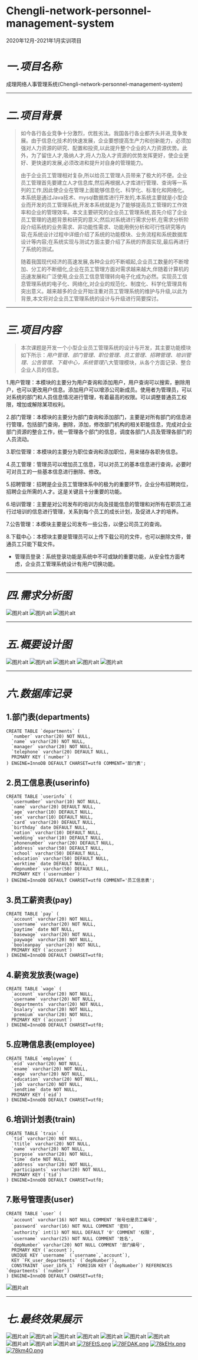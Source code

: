 # Chengli-network-personnel-management-system
2020年12月-2021年1月实训项目

# ***一.项目名称***
成理网络人事管理系统(Chengli-network-personnel-management-system)

***

# ***二.项目背景***
>如今各行各业竞争十分激烈，优胜劣汰。我国各行各业都齐头并进,竞争发展。由于信息化技术的快速发展，企业要想提高生产力和创新能力，必须加强对人力资源的研究、配置和投资,以此提升整个企业的人力资源优势。此外，为了留住人才,吸纳人才,将人力及人才资源的优势发挥更好，使企业更好、更快速的发展,必须改进和提升对自身的管理能力。
>
>由于企业员工管理相对复杂,所以给员工管理人员带来了极大的不便。企业员工管理首先要建立人才信息库,然后再根据人才库进行管理、查询等一系列的工作,因此使企业在管理上面能够信息化、科学化、标准化和网络化。本系统是通过Java技术、mysql数据库进行开发的,本系统主要就是小型企业而开发的员工管理系统,开发本系统就是为了能够提高员工管理的工作效率和企业的管理效率。本文主要研究的企业员工管理系统,首先介绍了企业员工管理的选题背景和研究的意义;然后对系统进行需求分析,在需求分析阶段介绍系统的业务需求、非功能性需求、功能用例分析和可行性研究等内容;在系统设计过程中详细介绍了系统的功能模块、业务流程和系统数据库设计等内容;在系统实现与测试方面主要介绍了系统的界面实现,最后再进行了系统的测试。
>
>随着我国现代经济的高速发展,各种企业的不断崛起,企业员工数量的不断增加、分工的不断细化,企业在员工管理方面对需求越来越大,伴随着计算机的迅速发展和广泛使用,企业员工信息管理转向电子化成为必然。实现员工信息管理系统的电子化、网络化,对企业的规范化、制度化、科学化管理具有突出意义。越来越多的企业开始注重对员工管理系统的维护与升级,以此为背景,本文将对企业员工管理系统的设计与升级进行简要探讨。

***

# ***三.项目内容***
>本次课题是开发一个小型企业员工管理系统的设计与开发，其主要功能模块如下所示：*用户管理、部门管理、职位管理、员工管理、招聘管理、培训管理、公告管理、下载中心，系统管理*八大管理模块，从各个方面记录、整合企业人员的信息。

1.用户管理：本模块的主要分为用户查询和添加用户，用户查询可以搜索，删除用户，也可以更改用户信息。添加用户可以增添公司新成员。使用者为管理员，可以对系统的部门和人员信息情况进行管理，有着最高的权限。可以调整普通员工权限，增加或解除某项权利。

2.部门管理：本模块的主要分为部门查询和添加部门，主要是对所有部门的信息进行管理，包括部门查询，删除，添加，修改部门机构的相关职能信息，完成对企业部门资源的整合工作，统一管理各个部门的信息，调度各部门人员及管理各部门的人员流动。

3.职位管理：本模块的主要分为职位查询和添加职位，用来储存各职务信息。

4.员工管理：管理员可以增加员工信息，可以对员工的基本信息进行查询，必要时可对员工的一些基本信息进行删除、修改。

5.招聘管理：招聘是企业员工管理体系中的极为的重要环节，企业分布招聘岗位，招聘企业所需的人才。这是关键且十分重要的功能。

6.培训管理：主要是对公司发布的培训方向及技能信息的管理和对所有在职员工进行过培训的信息进行管理，关系到每个员工的成长计划，及促进人才的培养。

7.公告管理：本模块主要是公司发布一些公告，以便公司员工的查询。

8.下载中心：本模块主要是管理员可以上传下载公司的文件，也可以删除文件，普通员工只能下载文件。
  - 管理员登录：系统登录功能是系统中不可或缺的重要功能，从安全性方面考虑，企业员工管理系统设计有用户切换功能。

***

# ***四.需求分析图***
![图片alt](https://pic.imgdb.cn/item/61e13aad2ab3f51d914c16c2.jpg "1.系统主要类图")
![图片alt](https://pic.imgdb.cn/item/61e139bb2ab3f51d914b0aac.jpg "2.登录时序图")
![图片alt](https://pic.imgdb.cn/item/61e13a252ab3f51d914b8f18.jpg "3.用户修改时序图")

***

# ***五.概要设计图***
![图片alt](https://pic.imgdb.cn/item/61e13b552ab3f51d914caab0.jpg "4.系统模块图（管理员）")
![图片alt](https://pic.imgdb.cn/item/61e13ba42ab3f51d914cea3a.jpg "5.内部接口图")
![图片alt](https://pic.imgdb.cn/item/61e13bc92ab3f51d914d27ea.jpg "6.登录界面流程图")
![图片alt](https://pic.imgdb.cn/item/61e13bec2ab3f51d914d4f45.jpg "7.员工管理流程图")
![图片alt](https://pic.imgdb.cn/item/61e13c122ab3f51d914d8e9f.jpg "8.账号管理流程图")

***

# ***六.数据库记录***
## 1.部门表(departments)
    CREATE TABLE `departments` (
      `number` varchar(20) NOT NULL,
      `name` varchar(20) NOT NULL,
      `manager` varchar(20) NOT NULL,
      `telephone` varchar(20) DEFAULT NULL,
      PRIMARY KEY (`number`)
    ) ENGINE=InnoDB DEFAULT CHARSET=utf8 COMMENT='部门表';

## 2.员工信息表(userinfo)
    CREATE TABLE `userinfo` (
      `usernumber` varchar(10) NOT NULL,
      `name` varchar(20) DEFAULT NULL,
      `age` varchar(10) DEFAULT NULL,
      `sex` varchar(10) DEFAULT NULL,
      `card` varchar(20) DEFAULT NULL,
      `birthday` date DEFAULT NULL,
      `nation` varchar(10) DEFAULT NULL,
      `wedding` varchar(10) DEFAULT NULL,
      `phonenumber` varchar(20) DEFAULT NULL,
      `address` varchar(50) DEFAULT NULL,
      `school` varchar(50) DEFAULT NULL,
      `education` varchar(50) DEFAULT NULL,
      `worktime` date DEFAULT NULL,
      `depnumber` varchar(50) DEFAULT NULL,
      PRIMARY KEY (`usernumber`)
    ) ENGINE=InnoDB DEFAULT CHARSET=utf8 COMMENT='员工信息表';
  
## 3.员工薪资表(pay)
    CREATE TABLE `pay` (
      `account` varchar(20) NOT NULL,
      `username` varchar(20) NOT NULL,
      `paytime` date NOT NULL,
      `basewage` varchar(20) NOT NULL,
      `paywage` varchar(20) NOT NULL,
      `booleanpay` varchar(20) NOT NULL,
      PRIMARY KEY (`account`)
    ) ENGINE=InnoDB DEFAULT CHARSET=utf8;

## 4.薪资发放表(wage)
    CREATE TABLE `wage` (
      `account` varchar(20) NOT NULL,
      `username` varchar(20) NOT NULL,
      `departments` varchar(20) NOT NULL,
      `bsalary` varchar(20) NOT NULL,
      `premium` varchar(20) NOT NULL,
      PRIMARY KEY (`account`)
    ) ENGINE=InnoDB DEFAULT CHARSET=utf8;
  
## 5.应聘信息表(employee)
    CREATE TABLE `employee` (
      `eid` varchar(20) NOT NULL,
      `ename` varchar(20) NOT NULL,
      `eage` varchar(20) NOT NULL,
      `education` varchar(20) NOT NULL,
      `job` varchar(20) NOT NULL,
      `sendtime` date NOT NULL,
      PRIMARY KEY (`eid`)
    ) ENGINE=InnoDB DEFAULT CHARSET=utf8;
  
## 6.培训计划表(train)
    CREATE TABLE `train` (
      `tid` varchar(20) NOT NULL,
      `ttitle` varchar(20) NOT NULL,
      `name` varchar(20) NOT NULL,
      `purpose` varchar(20) NOT NULL,
      `time` date NOT NULL,
      `address` varchar(20) NOT NULL,
      `participants` varchar(20) NOT NULL,
      PRIMARY KEY (`tid`)
    ) ENGINE=InnoDB DEFAULT CHARSET=utf8;
  
## 7.账号管理表(user)
    CREATE TABLE `user` (
      `account` varchar(16) NOT NULL COMMENT '账号也是员工编号',
      `password` varchar(16) NOT NULL COMMENT '密码',
      `authority` int(1) NOT NULL DEFAULT '0' COMMENT '权限',
      `username` varchar(25) NOT NULL COMMENT '姓名',
      `depNumber` varchar(20) NOT NULL COMMENT '部门编号',
      PRIMARY KEY (`account`),
      UNIQUE KEY `username` (`username`,`account`),
      KEY `FK_user_departments` (`depNumber`),
      CONSTRAINT `user_ibfk_1` FOREIGN KEY (`depNumber`) REFERENCES `departments` (`number`)
    ) ENGINE=InnoDB DEFAULT CHARSET=utf8;
  
![图片alt](https://pic.imgdb.cn/item/61e13da02ab3f51d914ee3dd.jpg "数据库ER图")

***

# ***七.最终效果展示***
![图片alt](https://pic.imgdb.cn/item/61e13e0d2ab3f51d914f3568.jpg "登录页面")
![图片alt](https://pic.imgdb.cn/item/61e13e2f2ab3f51d914f4cd9.jpg "系统管理界面")
![图片alt](https://pic.imgdb.cn/item/61e13e612ab3f51d914f83da.jpg "账号添加")
![图片alt](https://pic.imgdb.cn/item/61e13e822ab3f51d914f9ef2.jpg "部门信息")
![图片alt](https://pic.imgdb.cn/item/61e13ea12ab3f51d914fbbe9.jpg "部门添加")
![图片alt](https://pic.imgdb.cn/item/61e13eba2ab3f51d914fd16d.jpg "员工信息")
![图片alt](https://pic.imgdb.cn/item/61e13ece2ab3f51d914fe13e.jpg "员工薪资")
![图片alt](https://pic.imgdb.cn/item/61e13eea2ab3f51d91502036.jpg "薪资发放")
![图片alt](https://pic.imgdb.cn/item/61e13f0c2ab3f51d91504b97.jpg "应聘信息")
![图片alt](https://pic.imgdb.cn/item/61e13f492ab3f51d91507be8.jpg "培训计划")
[![78FEtS.png](https://s4.ax1x.com/2022/01/14/78FEtS.png)](https://imgtu.com/i/78FEtS)
[![78FDAK.png](https://s4.ax1x.com/2022/01/14/78FDAK.png)](https://imgtu.com/i/78FDAK)
[![78kEHx.png](https://s4.ax1x.com/2022/01/14/78kEHx.png)](https://imgtu.com/i/78kEHx)
[![78km4O.png](https://s4.ax1x.com/2022/01/14/78km4O.png)](https://imgtu.com/i/78km4O)
